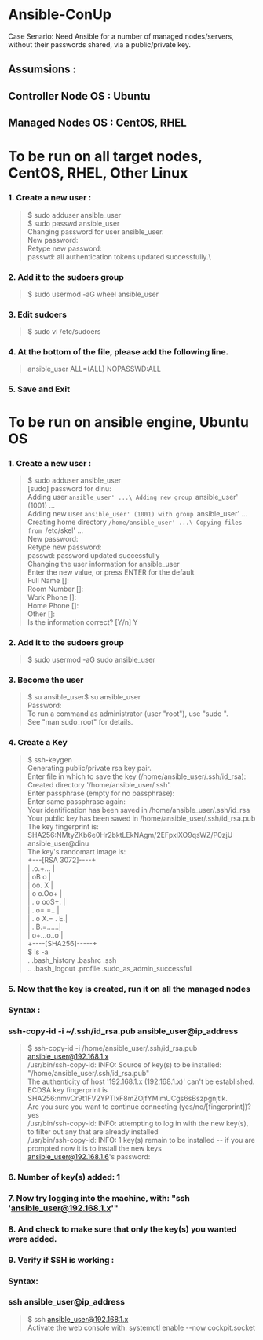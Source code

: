 # Ansible-ConUp
Case Senario: Need Ansible for a number of managed nodes/servers, without their passwords shared, via a public/private key.
## Assumsions :
## Controller Node OS : Ubuntu
## Managed Nodes OS : CentOS, RHEL

# To be run on all target nodes, CentOS, RHEL, Other Linux

### 1. Create a new user :
> $ sudo adduser ansible_user\
> $ sudo passwd ansible_user\
> Changing password for user ansible_user.\
> New password: \
> Retype new password: \
> passwd: all authentication tokens updated successfully.\

### 2. Add it to the sudoers group
> $ sudo usermod -aG wheel ansible_user

### 3. Edit sudoers
> $ sudo vi /etc/sudoers

### 4. At the bottom of the file, please add the following line.
> ansible_user ALL=(ALL) NOPASSWD:ALL

### 5. Save and Exit



# To be run on ansible engine, Ubuntu OS

### 1. Create a new user :
> $ sudo adduser ansible_user\
> [sudo] password for dinu: \
> Adding user `ansible_user' ...\
> Adding new group `ansible_user' (1001) ...\
> Adding new user `ansible_user' (1001) with group `ansible_user' ...\
> Creating home directory `/home/ansible_user' ...\
> Copying files from `/etc/skel' ...\
> New password: \
> Retype new password: \
> passwd: password updated successfully\
> Changing the user information for ansible_user\
> Enter the new value, or press ENTER for the default\
> 	Full Name []: \
>   Room Number []: \
> 	Work Phone []: \
>   Home Phone []: \
>   Other []: \
> Is the information correct? [Y/n] Y

### 2. Add it to the sudoers group
> $ sudo usermod -aG sudo ansible_user

### 3. Become the user
> $ su ansible_user$ su ansible_user\
> Password: \
> To run a command as administrator (user "root"), use "sudo <command>".\
> See "man sudo_root" for details.

### 4. Create a Key
> $ ssh-keygen\
> Generating public/private rsa key pair.\
> Enter file in which to save the key (/home/ansible_user/.ssh/id_rsa): \
> Created directory '/home/ansible_user/.ssh'.\
> Enter passphrase (empty for no passphrase): \
> Enter same passphrase again: \
> Your identification has been saved in /home/ansible_user/.ssh/id_rsa\
> Your public key has been saved in /home/ansible_user/.ssh/id_rsa.pub\
> The key fingerprint is:\
> SHA256:NMtyZKb6e0Hr2bktLEkNAgm/2EFpxlXO9qsWZ/P0zjU ansible_user@dinu\
> The key's randomart image is:\
> +---[RSA 3072]----+\
> |  .o.+...        |\
> |   oB  o         |\
> |   oo.  X        |\
> |   o o.Oo+       |\
> |  . o ooS+.      |\
> |     . o= =..    |\
> |    .  o X.= . E.|\
> |     .  B.=......|\
> |      o+...o..o  |\
> +----[SHA256]-----+\
> $ ls -a\
> .   .bash_history  .bashrc   .ssh\
> ..  .bash_logout   .profile  .sudo_as_admin_successful

### 5. Now that the key is created, run it on all the managed nodes

### Syntax :
### ssh-copy-id -i ~/.ssh/id_rsa.pub    ansible_user@ip_address

> $ ssh-copy-id -i /home/ansible_user/.ssh/id_rsa.pub    ansible_user@192.168.1.x\
> /usr/bin/ssh-copy-id: INFO: Source of key(s) to be installed: "/home/ansible_user/.ssh/id_rsa.pub"\
> The authenticity of host '192.168.1.x (192.168.1.x)' can't be established.\
> ECDSA key fingerprint is SHA256:nmvCr9t1FV2YPTIxF8mZOjfYMimUCgs6sBszpgnjtlk.\
> Are you sure you want to continue connecting (yes/no/[fingerprint])? yes\
> /usr/bin/ssh-copy-id: INFO: attempting to log in with the new key(s), to filter out any that are already installed\
> /usr/bin/ssh-copy-id: INFO: 1 key(s) remain to be installed -- if you are prompted now it is to install the new keys\
> ansible_user@192.168.1.6's password: 

### 6. Number of key(s) added: 1

### 7. Now try logging into the machine, with:   "ssh 'ansible_user@192.168.1.x'"
### 8. And check to make sure that only the key(s) you wanted were added.

### 9. Verify if SSH is working :

### Syntax:
### ssh ansible_user@ip_address

> $ ssh ansible_user@192.168.1.x\
> Activate the web console with: systemctl enable --now cockpit.socket
